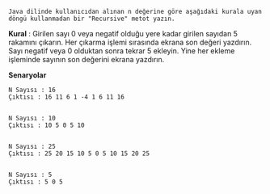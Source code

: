     Java dilinde kullanıcıdan alınan n değerine göre aşağıdaki kurala uyan döngü kullanmadan bir "Recursive" metot yazın.

**Kural** : Girilen sayı 0 veya negatif olduğu yere kadar girilen sayıdan 5 rakamını çıkarın. Her çıkarma işlemi sırasında ekrana son değeri yazdırın. Sayı negatif veya 0 olduktan sonra tekrar 5 ekleyin. Yine her ekleme işleminde sayının son değerini ekrana yazdırın.

**Senaryolar**

    N Sayısı : 16
    Çıktısı : 16 11 6 1 -4 1 6 11 16


    N Sayısı : 10
    Çıktısı : 10 5 0 5 10


    N Sayısı : 25
    Çıktısı : 25 20 15 10 5 0 5 10 15 20 25


    N Sayısı : 5
    Çıktısı : 5 0 5 